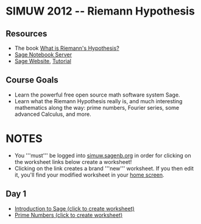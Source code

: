 SIMUW 2012 -- Riemann Hypothesis
================================

Resources
---------
  * The book [What is Riemann's Hypothesis?](http://wstein.org/rh/)
  * [Sage Notebook Server](http://simuw.sagenb.org)
  * [Sage Website](http://sagemath.org/), [Tutorial](http://www.sagemath.org/doc/tutorial/)
  
Course Goals
------------
  * Learn the powerful free open source math software system Sage.
  * Learn what the Riemann Hypothesis really is, and much interesting mathematics along the way: prime numbers, Fourier series, some advanced Calculus, and more.
  
NOTES
=====
  * You '''must''' be logged into [simuw.sagenb.org](http://simuw.sagenb.org) in order for clicking on the worksheet links below create a worksheet!
  * Clicking on the link creates a brand '''new''' worksheet.  If you then edit it, you'll find your modified worksheet in your [home screen](http://simuw.sagenb.org/home).

Day 1
-----
  * [Introduction to Sage (click to create worksheet)](http://simuw.sagenb.org/upload_worksheet?url=https://raw.github.com/williamstein/simuw12/master/day01/intro_to_sage.txt)
  * [Prime Numbers (click to create worksheet)](http://simuw.sagenb.org/upload_worksheet?url=https://raw.github.com/williamstein/simuw12/master/day01/prime_numbers.txt)